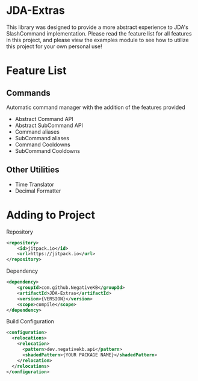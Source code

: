 # JDA-Extras
This library was designed to provide a more abstract experience to JDA's SlashCommand implementation. Please read the feature list for all features in this project, and please view the examples module to see how to utilize this project for your own personal use!

# Feature List
## Commands
Automatic command manager with the addition of the features provided
* Abstract Command API
* Abstract SubCommand API
* Command aliases
* SubCommand aliases
* Command Cooldowns
* SubCommand Cooldowns

## Other Utilities
* Time Translator
* Decimal Formatter

# Adding to Project
Repository
```xml
<repository>
    <id>jitpack.io</id>
    <url>https://jitpack.io</url>
</repository>
```
Dependency
```xml
<dependency>
    <groupId>com.github.NegativeKB</groupId>
    <artifactId>JDA-Extras</artifactId>
    <version>{VERSION}</version>
    <scope>compile</scope>
</dependency>
```
Build Configuration
```xml
<configuration>
  <relocations>
    <relocation>
      <pattern>dev.negativekb.api</pattern>
      <shadedPattern>{YOUR PACKAGE NAME}</shadedPattern>
    </relocation>
  </relocations>
</configuration>
```

